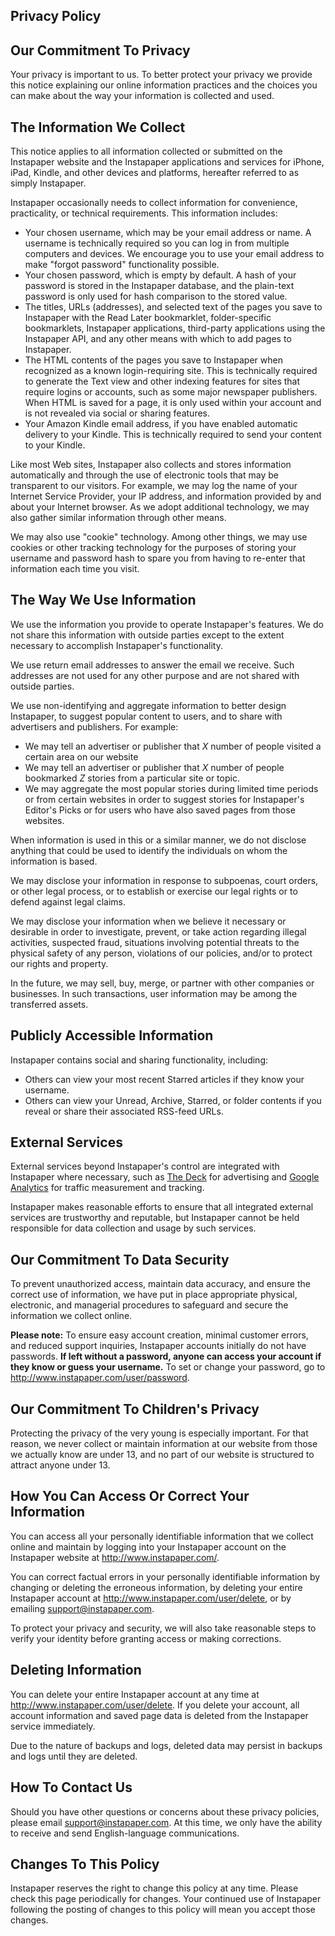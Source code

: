 ## Privacy Policy

## Our Commitment To Privacy

Your privacy is important to us. To better protect your privacy we provide this notice explaining our online information practices and the choices you can make about the way your information is collected and used.

## The Information We Collect

This notice applies to all information collected or submitted on the Instapaper website and the Instapaper applications and services for iPhone, iPad, Kindle, and other devices and platforms, hereafter referred to as simply Instapaper.

Instapaper occasionally needs to collect information for convenience, practicality, or technical requirements. This information includes:

* Your chosen username, which may be your email address or name. A username is technically required so you can log in from multiple computers and devices. We encourage you to use your email address to make "forgot password" functionality possible.
* Your chosen password, which is empty by default. A hash of your password is stored in the Instapaper database, and the plain-text password is only used for hash comparison to the stored value.
* The titles, URLs (addresses), and selected text of the pages you save to Instapaper with the Read Later bookmarklet, folder-specific bookmarklets, Instapaper applications, third-party applications using the Instapaper API, and any other means with which to add pages to Instapaper.
* The HTML contents of the pages you save to Instapaper when recognized as a known login-requiring site. This is technically required to generate the Text view and other indexing features for sites that require logins or accounts, such as some major newspaper publishers. When HTML is saved for a page, it is only used within your account and is not revealed via social or sharing features.
* Your Amazon Kindle email address, if you have enabled automatic delivery to your Kindle. This is technically required to send your content to your Kindle.

Like most Web sites, Instapaper also collects and stores information automatically and through the use of electronic tools that may be transparent to our visitors. For example, we may log the name of your Internet Service Provider, your IP address, and information provided by and about your Internet browser. As we adopt additional technology, we may also gather similar information through other means.

We may also use "cookie" technology. Among other things, we may use cookies or other tracking technology for the purposes of storing your username and password hash to spare you from having to re-enter that information each time you visit.

## The Way We Use Information

We use the information you provide to operate Instapaper's features. We do not share this information with outside parties except to the extent necessary to accomplish Instapaper's functionality.

We use return email addresses to answer the email we receive. Such addresses are not used for any other purpose and are not shared with outside parties.

We use non-identifying and aggregate information to better design Instapaper, to suggest popular content to users, and to share with advertisers and publishers. For example:

* We may tell an advertiser or publisher that _X_ number of people visited a certain area on our website
* We may tell an advertiser or publisher that _X_ number of people bookmarked _Z_ stories from a particular site or topic.
* We may aggregate the most popular stories during limited time periods or from certain websites in order to suggest stories for Instapaper's Editor's Picks or for users who have also saved pages from those websites.

When information is used in this or a similar manner, we do not disclose anything that could be used to identify the individuals on whom the information is based.

We may disclose your information in response to subpoenas, court orders, or other legal process, or to establish or exercise our legal rights or to defend against legal claims.

We may disclose your information when we believe it necessary or desirable in order to investigate, prevent, or take action regarding illegal activities, suspected fraud, situations involving potential threats to the physical safety of any person, violations of our policies, and/or to protect our rights and property.

In the future, we may sell, buy, merge, or partner with other companies or businesses. In such transactions, user information may be among the transferred assets.

## Publicly Accessible Information

Instapaper contains social and sharing functionality, including:

* Others can view your most recent Starred articles if they know your username.
* Others can view your Unread, Archive, Starred, or folder contents if you reveal or share their associated RSS-feed URLs.

## External Services

External services beyond Instapaper's control are integrated with Instapaper where necessary, such as <a href="http://decknetwork.net/">The Deck</a> for advertising and <a href="http://www.google.com/analytics/">Google Analytics</a> for traffic measurement and tracking.

Instapaper makes reasonable efforts to ensure that all integrated external services are trustworthy and reputable, but Instapaper cannot be held responsible for data collection and usage by such services.

## Our Commitment To Data Security

To prevent unauthorized access, maintain data accuracy, and ensure the correct use of information, we have put in place appropriate physical, electronic, and managerial procedures to safeguard and secure the information we collect online.

__Please note:__ To ensure easy account creation, minimal customer errors, and reduced support inquiries, Instapaper accounts initially do not have passwords. __If left without a password, anyone can access your account if they know or guess your username.__ To set or change your password, go to <a href="http://www.instapaper.com/user/password">http://www.instapaper.com/user/password</a>.

## Our Commitment To Children's Privacy

Protecting the privacy of the very young is especially important. For that reason, we never collect or maintain information at our website from those we actually know are under 13, and no part of our website is structured to attract anyone under 13.

## How You Can Access Or Correct Your Information

You can access all your personally identifiable information that we collect online and maintain by logging into your Instapaper account on the Instapaper website at <a href="http://www.instapaper.com/">http://www.instapaper.com/</a>.

You can correct factual errors in your personally identifiable information by changing or deleting the erroneous information, by deleting your entire Instapaper account at <a href="http://www.instapaper.com/user/delete">http://www.instapaper.com/user/delete</a>, or by emailing <a href="mailto:support@instapaper.com">support@instapaper.com</a>.

To protect your privacy and security, we will also take reasonable steps to verify your identity before granting access or making corrections.

## Deleting Information

You can delete your entire Instapaper account at any time at <a href="http://www.instapaper.com/user/delete">http://www.instapaper.com/user/delete</a>. If you delete your account, all account information and saved page data is deleted from the Instapaper service immediately.

Due to the nature of backups and logs, deleted data may persist in backups and logs until they are deleted.

## How To Contact Us

Should you have other questions or concerns about these privacy policies, please email <a href="mailto:support@instapaper.com">support@instapaper.com</a>. At this time, we only have the ability to receive and send English-language communications.

## Changes To This Policy

Instapaper reserves the right to change this policy at any time. Please check this page periodically for changes. Your continued use of Instapaper following the posting of changes to this policy will mean you accept those changes.
